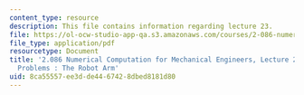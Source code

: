 ```yaml
---
content_type: resource
description: This file contains information regarding lecture 23.
file: https://ol-ocw-studio-app-qa.s3.amazonaws.com/courses/2-086-numerical-computation-for-mechanical-engineers-spring-2013/8ca55557ee3dde4467428dbed8181d80_MIT2_086S13_lecture23.pdf
file_type: application/pdf
resourcetype: Document
title: '2.086 Numerical Computation for Mechanical Engineers, Lecture 23: Nonlinear
  Problems : The Robot Arm'
uid: 8ca55557-ee3d-de44-6742-8dbed8181d80
---
```

